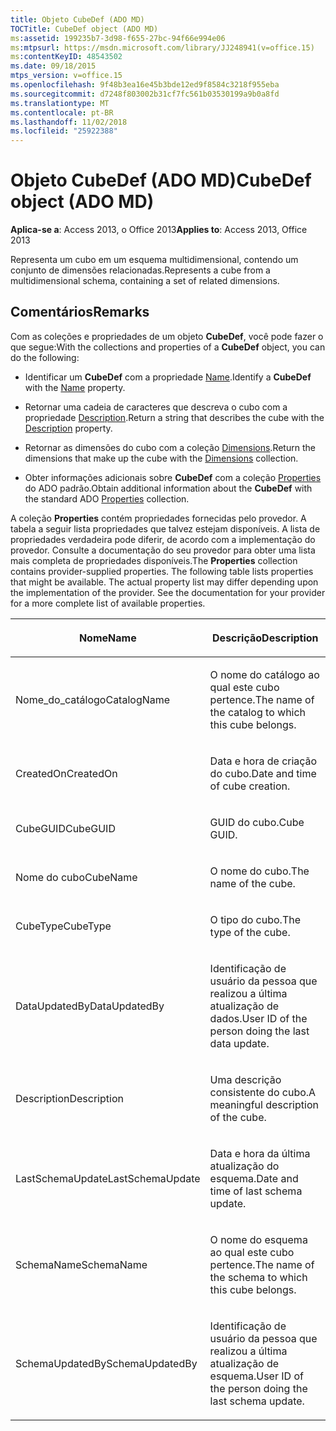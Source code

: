 ```yaml
---
title: Objeto CubeDef (ADO MD)
TOCTitle: CubeDef object (ADO MD)
ms:assetid: 199235b7-3d98-f655-27bc-94f66e994e06
ms:mtpsurl: https://msdn.microsoft.com/library/JJ248941(v=office.15)
ms:contentKeyID: 48543502
ms.date: 09/18/2015
mtps_version: v=office.15
ms.openlocfilehash: 9f48b3ea16e45b3bde12ed9f8584c3218f955eba
ms.sourcegitcommit: d7248f803002b31cf7fc561b03530199a9b0a8fd
ms.translationtype: MT
ms.contentlocale: pt-BR
ms.lasthandoff: 11/02/2018
ms.locfileid: "25922388"
---
```

# <a name="cubedef-object-ado-md"></a><span data-ttu-id="c59b8-102">Objeto CubeDef (ADO MD)</span><span class="sxs-lookup"><span data-stu-id="c59b8-102">CubeDef object (ADO MD)</span></span>


<span data-ttu-id="c59b8-103">**Aplica-se a**: Access 2013, o Office 2013</span><span class="sxs-lookup"><span data-stu-id="c59b8-103">**Applies to**: Access 2013, Office 2013</span></span>

<span data-ttu-id="c59b8-104">Representa um cubo em um esquema multidimensional, contendo um conjunto de dimensões relacionadas.</span><span class="sxs-lookup"><span data-stu-id="c59b8-104">Represents a cube from a multidimensional schema, containing a set of related dimensions.</span></span>

## <a name="remarks"></a><span data-ttu-id="c59b8-105">Comentários</span><span class="sxs-lookup"><span data-stu-id="c59b8-105">Remarks</span></span>

<span data-ttu-id="c59b8-106">Com as coleções e propriedades de um objeto **CubeDef**, você pode fazer o que segue:</span><span class="sxs-lookup"><span data-stu-id="c59b8-106">With the collections and properties of a **CubeDef** object, you can do the following:</span></span>

  - <span data-ttu-id="c59b8-107">Identificar um **CubeDef** com a propriedade [Name](name-property-ado-md.md).</span><span class="sxs-lookup"><span data-stu-id="c59b8-107">Identify a **CubeDef** with the [Name](name-property-ado-md.md) property.</span></span>

  - <span data-ttu-id="c59b8-108">Retornar uma cadeia de caracteres que descreva o cubo com a propriedade [Description](description-property-ado-md.md).</span><span class="sxs-lookup"><span data-stu-id="c59b8-108">Return a string that describes the cube with the [Description](description-property-ado-md.md) property.</span></span>

  - <span data-ttu-id="c59b8-109">Retornar as dimensões do cubo com a coleção [Dimensions](dimensions-collection-ado-md.md).</span><span class="sxs-lookup"><span data-stu-id="c59b8-109">Return the dimensions that make up the cube with the [Dimensions](dimensions-collection-ado-md.md) collection.</span></span>

  - <span data-ttu-id="c59b8-110">Obter informações adicionais sobre **CubeDef** com a coleção [Properties](properties-collection-ado.md) do ADO padrão.</span><span class="sxs-lookup"><span data-stu-id="c59b8-110">Obtain additional information about the **CubeDef** with the standard ADO [Properties](properties-collection-ado.md) collection.</span></span>

<span data-ttu-id="c59b8-p101">A coleção **Properties** contém propriedades fornecidas pelo provedor. A tabela a seguir lista propriedades que talvez estejam disponíveis. A lista de propriedades verdadeira pode diferir, de acordo com a implementação do provedor. Consulte a documentação do seu provedor para obter uma lista mais completa de propriedades disponíveis.</span><span class="sxs-lookup"><span data-stu-id="c59b8-p101">The **Properties** collection contains provider-supplied properties. The following table lists properties that might be available. The actual property list may differ depending upon the implementation of the provider. See the documentation for your provider for a more complete list of available properties.</span></span>

<table>
<colgroup>
<col style="width: 50%" />
<col style="width: 50%" />
</colgroup>
<thead>
<tr class="header">
<th><p><span data-ttu-id="c59b8-115">Nome</span><span class="sxs-lookup"><span data-stu-id="c59b8-115">Name</span></span></p></th>
<th><p><span data-ttu-id="c59b8-116">Descrição</span><span class="sxs-lookup"><span data-stu-id="c59b8-116">Description</span></span></p></th>
</tr>
</thead>
<tbody>
<tr class="odd">
<td><p><span data-ttu-id="c59b8-117">Nome_do_catálogo</span><span class="sxs-lookup"><span data-stu-id="c59b8-117">CatalogName</span></span></p></td>
<td><p><span data-ttu-id="c59b8-118">O nome do catálogo ao qual este cubo pertence.</span><span class="sxs-lookup"><span data-stu-id="c59b8-118">The name of the catalog to which this cube belongs.</span></span></p></td>
</tr>
<tr class="even">
<td><p><span data-ttu-id="c59b8-119">CreatedOn</span><span class="sxs-lookup"><span data-stu-id="c59b8-119">CreatedOn</span></span></p></td>
<td><p><span data-ttu-id="c59b8-120">Data e hora de criação do cubo.</span><span class="sxs-lookup"><span data-stu-id="c59b8-120">Date and time of cube creation.</span></span></p></td>
</tr>
<tr class="odd">
<td><p><span data-ttu-id="c59b8-121">CubeGUID</span><span class="sxs-lookup"><span data-stu-id="c59b8-121">CubeGUID</span></span></p></td>
<td><p><span data-ttu-id="c59b8-122">GUID do cubo.</span><span class="sxs-lookup"><span data-stu-id="c59b8-122">Cube GUID.</span></span></p></td>
</tr>
<tr class="even">
<td><p><span data-ttu-id="c59b8-123">Nome do cubo</span><span class="sxs-lookup"><span data-stu-id="c59b8-123">CubeName</span></span></p></td>
<td><p><span data-ttu-id="c59b8-124">O nome do cubo.</span><span class="sxs-lookup"><span data-stu-id="c59b8-124">The name of the cube.</span></span></p></td>
</tr>
<tr class="odd">
<td><p><span data-ttu-id="c59b8-125">CubeType</span><span class="sxs-lookup"><span data-stu-id="c59b8-125">CubeType</span></span></p></td>
<td><p><span data-ttu-id="c59b8-126">O tipo do cubo.</span><span class="sxs-lookup"><span data-stu-id="c59b8-126">The type of the cube.</span></span></p></td>
</tr>
<tr class="even">
<td><p><span data-ttu-id="c59b8-127">DataUpdatedBy</span><span class="sxs-lookup"><span data-stu-id="c59b8-127">DataUpdatedBy</span></span></p></td>
<td><p><span data-ttu-id="c59b8-128">Identificação de usuário da pessoa que realizou a última atualização de dados.</span><span class="sxs-lookup"><span data-stu-id="c59b8-128">User ID of the person doing the last data update.</span></span></p></td>
</tr>
<tr class="odd">
<td><p><span data-ttu-id="c59b8-129">Description</span><span class="sxs-lookup"><span data-stu-id="c59b8-129">Description</span></span></p></td>
<td><p><span data-ttu-id="c59b8-130">Uma descrição consistente do cubo.</span><span class="sxs-lookup"><span data-stu-id="c59b8-130">A meaningful description of the cube.</span></span></p></td>
</tr>
<tr class="even">
<td><p><span data-ttu-id="c59b8-131">LastSchemaUpdate</span><span class="sxs-lookup"><span data-stu-id="c59b8-131">LastSchemaUpdate</span></span></p></td>
<td><p><span data-ttu-id="c59b8-132">Data e hora da última atualização do esquema.</span><span class="sxs-lookup"><span data-stu-id="c59b8-132">Date and time of last schema update.</span></span></p></td>
</tr>
<tr class="odd">
<td><p><span data-ttu-id="c59b8-133">SchemaName</span><span class="sxs-lookup"><span data-stu-id="c59b8-133">SchemaName</span></span></p></td>
<td><p><span data-ttu-id="c59b8-134">O nome do esquema ao qual este cubo pertence.</span><span class="sxs-lookup"><span data-stu-id="c59b8-134">The name of the schema to which this cube belongs.</span></span></p></td>
</tr>
<tr class="even">
<td><p><span data-ttu-id="c59b8-135">SchemaUpdatedBy</span><span class="sxs-lookup"><span data-stu-id="c59b8-135">SchemaUpdatedBy</span></span></p></td>
<td><p><span data-ttu-id="c59b8-136">Identificação de usuário da pessoa que realizou a última atualização de esquema.</span><span class="sxs-lookup"><span data-stu-id="c59b8-136">User ID of the person doing the last schema update.</span></span></p></td>
</tr>
</tbody>
</table>

